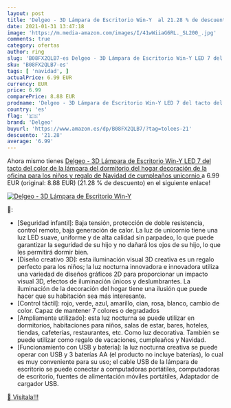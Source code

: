 ```yaml
---
layout: post
title: 'Delgeo - 3D Lámpara de Escritorio Win-Y  al 21.28 % de descuento'
date: 2021-01-31 13:47:18
image: 'https://m.media-amazon.com/images/I/41wWiiaG6RL._SL200_.jpg'
comments: true
category: ofertas
author: ring
slug: 'B08FX2QLB7-es Delgeo - 3D Lámpara de Escritorio Win-Y LED 7 del tacto...'
sku: 'B08FX2QLB7-es'
tags: [ 'navidad', ]
actualPrice: 6.99 EUR
currency: EUR
price: 6.99
comparePrice: 8.88 EUR
prodname: 'Delgeo - 3D Lámpara de Escritorio Win-Y LED 7 del tacto del color de la lámpara del dormitorio del hogar decoración de la oficina para los niños y regalo de Navidad de cumpleaños  unicornio '
country: 'es'
flag: '🇪🇸'
brand: 'Delgeo'
buyurl: 'https://www.amazon.es/dp/B08FX2QLB7/?tag=tolees-21'
descuento: '21.28'
average: '6.99'
---
```


Ahora mismo tienes [Delgeo - 3D Lámpara de Escritorio Win-Y LED 7 del tacto del color de la lámpara del dormitorio del hogar decoración de la oficina para los niños y regalo de Navidad de cumpleaños  unicornio ](https://www.amazon.es/dp/B08FX2QLB7/?tag=tolees-21) a 6.99 EUR (original: 8.88 EUR) (21.28 %  de descuento) en el siguiente enlace!

[![Delgeo - 3D Lámpara de Escritorio Win-Y ](https://m.media-amazon.com/images/I/41wWiiaG6RL._SL200_.jpg)](https://www.amazon.es/dp/B08FX2QLB7/?tag=tolees-21)

🔎:

- [Seguridad infantil]: Baja tensión, protección de doble resistencia, control remoto, baja generación de calor. La luz de unicornio tiene una luz LED suave, uniforme y de alta calidad sin parpadeo, lo que puede garantizar la seguridad de su hijo y no dañará los ojos de su hijo, lo que les permitirá dormir bien.
- [Diseño creativo 3D]: esta iluminación visual 3D creativa es un regalo perfecto para los niños; la luz nocturna innovadora e innovadora utiliza una variedad de diseños gráficos 2D para proporcionar un impacto visual 3D, efectos de iluminación únicos y deslumbrantes. La iluminación de la decoración del hogar tiene una ilusión que puede hacer que su habitación sea más interesante.
- [Control táctil]: rojo, verde, azul, amarillo, cian, rosa, blanco, cambio de color. Capaz de mantener 7 colores o degradados
- [Ampliamente utilizado]: esta luz nocturna se puede utilizar en dormitorios, habitaciones para niños, salas de estar, bares, hoteles, tiendas, cafeterías, restaurantes, etc. Como luz decorativa. También se puede utilizar como regalo de vacaciones, cumpleaños y Navidad.
- [Funcionamiento con USB y batería]: la luz nocturna creativa se puede operar con USB y 3 baterías AA (el producto no incluye baterías), lo cual es muy conveniente para su uso; el cable USB de la lámpara de escritorio se puede conectar a computadoras portátiles, computadoras de escritorio, fuentes de alimentación móviles portátiles, Adaptador de cargador USB.

[🛒 Visítala!!!](https://www.amazon.es/dp/B08FX2QLB7/?tag=tolees-21)
